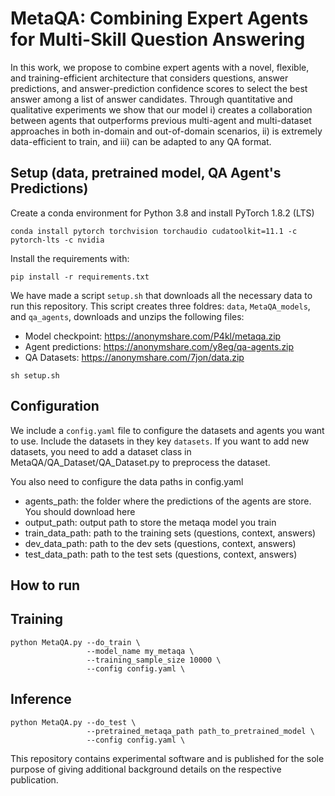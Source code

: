 # MetaQA: Combining Expert Agents for Multi-Skill Question Answering

In this work, we propose to combine expert agents with a novel, flexible, and training-efficient architecture that considers questions, answer predictions, and answer-prediction confidence scores to select the best answer among a list of answer candidates. Through quantitative and qualitative experiments we show that our model i) creates a collaboration between agents that outperforms previous multi-agent and multi-dataset approaches in both in-domain and out-of-domain scenarios, ii) is extremely data-efficient to train, and iii) can be adapted to any QA format.

## Setup (data, pretrained model, QA Agent's Predictions)
Create a conda environment for Python 3.8 and install PyTorch 1.8.2 (LTS)
```
conda install pytorch torchvision torchaudio cudatoolkit=11.1 -c pytorch-lts -c nvidia
```

Install the requirements with:

```
pip install -r requirements.txt
```

We have made a script `setup.sh` that downloads all the necessary data to run this repository. This script creates three foldres: `data`, `MetaQA_models`, and `qa_agents`, downloads and unzips the following files:

- Model checkpoint: https://anonymshare.com/P4kl/metaqa.zip
- Agent predictions: https://anonymshare.com/y8eg/qa-agents.zip
- QA Datasets: https://anonymshare.com/7jon/data.zip

```
sh setup.sh
```

## Configuration
We include a `config.yaml` file to configure the datasets and agents you want to use.
Include the datasets in they key `datasets`. If you want to add new datasets, you need  to add a dataset class in MetaQA/QA_Dataset/QA_Dataset.py to preprocess the dataset. 

You also need to configure the data paths in config.yaml
- agents_path: the folder where the predictions of the agents are store. You should download here 
- output_path: output path to store the metaqa model you train
- train_data_path: path to the training sets (questions, context, answers)
- dev_data_path: path to the dev sets (questions, context, answers)
- test_data_path: path to the test sets (questions, context, answers)

## How to run

## Training

```
python MetaQA.py --do_train \
                 --model_name my_metaqa \
                 --training_sample_size 10000 \
                 --config config.yaml \
```

## Inference

```
python MetaQA.py --do_test \
                 --pretrained_metaqa_path path_to_pretrained_model \
                 --config config.yaml \
```





This repository contains experimental software and is published for the sole purpose of giving additional background details on the respective publication.
